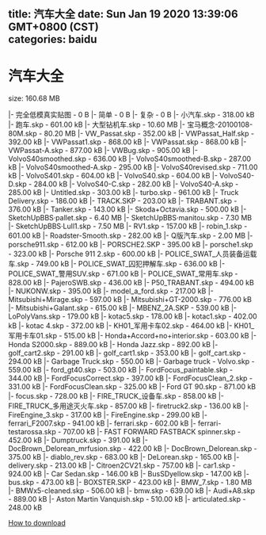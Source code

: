 
title: 汽车大全
date: Sun Jan 19 2020 13:39:06 GMT+0800 (CST)    
categories: baidu
---

# 汽车大全
size: 160.68 MB
 
 
|- 完全低模真实贴图 - 0 B
|- 简单 - 0 B
|- 复杂 - 0 B
|- 小汽车.skp - 318.00 kB
|- 跑车.skp - 601.00 kB
|- 大型钻机车.skp - 10.60 MB
|- 宝马概念-20100108-80M.skp - 80.20 MB
|- VW_Passat.skp - 352.00 kB
|- VWPassat_Half.skp - 392.00 kB
|- VWPassat1.skp - 868.00 kB
|- VWPassat.skp - 868.00 kB
|- VWPassat-A.skp - 877.00 kB
|- VWBug.skp - 905.00 kB
|- VolvoS40smoothed.skp - 636.00 kB
|- VolvoS40smoothed-B.skp - 287.00 kB
|- VolvoS40smoothed-A.skp - 295.00 kB
|- VolvoS40revised.skp - 711.00 kB
|- VolvoS401.skp - 604.00 kB
|- VolvoS40.skp - 604.00 kB
|- VolvoS40-D.skp - 284.00 kB
|- VolvoS40-C.skp - 282.00 kB
|- VolvoS40-A.skp - 285.00 kB
|- Untitled.skp - 303.00 kB
|- turbo.skp - 961.00 kB
|- Truck Delivery.skp - 186.00 kB
|- TRACK.SKP - 203.00 kB
|- TRABANT.skp - 376.00 kB
|- Tanker.skp - 143.00 kB
|- Skoda+Octavia.skp - 500.00 kB
|- SketchUpBBS·pallet.skp - 6.40 MB
|- SketchUpBBS·manitou.skp - 7.30 MB
|- SketchUpBBS·Lull1.skp - 7.50 MB
|- RV1.skp - 157.00 kB
|- robin_1.skp - 601.00 kB
|- Roadster-Smooth.skp - 282.00 kB
|- Q版汽车.skp - 2.00 MB
|- porsche911.skp - 612.00 kB
|- PORSCHE2.SKP - 395.00 kB
|- porsche1.skp - 323.00 kB
|- Porsche 911 2.skp - 600.00 kB
|- POLICE_SWAT_人员装备运载车.skp - 749.00 kB
|- POLICE_SWAT_囚犯押解车.skp - 636.00 kB
|- POLICE_SWAT_警用SUV.skp - 671.00 kB
|- POLICE_SWAT_常用车.skp - 828.00 kB
|- PajeroSWB.skp - 436.00 kB
|- P50_TRABANT.skp - 494.00 kB
|- NUKONW.skp - 395.00 kB
|- model_a_ford.skp - 217.00 kB
|- Mitsubishi+Mirage.skp - 597.00 kB
|- Mitsubishi+GT-2000.skp - 776.00 kB
|- Mitsubishi+Galant.skp - 615.00 kB
|- MBENZ_2A.SKP - 539.00 kB
|- LoPolyVans.skp - 179.00 kB
|- kotac5.skp - 178.00 kB
|- kotac1.skp - 402.00 kB
|- kotac 4.skp - 372.00 kB
|- KH01_军用卡车02.skp - 464.00 kB
|- KH01_军用卡车01.skp - 515.00 kB
|- Honda+Accord+no+interior.skp - 603.00 kB
|- Honda S2000.skp - 889.00 kB
|- Honda Jazz.skp - 892.00 kB
|- golf_cart2.skp - 291.00 kB
|- golf_cart1.skp - 353.00 kB
|- golf_cart.skp - 294.00 kB
|- Garbage Truck.skp - 550.00 kB
|- Garbage truck - Volvo.skp - 559.00 kB
|- ford_gt40.skp - 503.00 kB
|- FordFocus_paintable.skp - 344.00 kB
|- FordFocusCorrect.skp - 397.00 kB
|- FordFocusClean_2.skp - 331.00 kB
|- FordFocusClean.skp - 325.00 kB
|- Ford GT 90.skp - 871.00 kB
|- focus.skp - 728.00 kB
|- FIRE_TRUCK_设备车.skp - 858.00 kB
|- FIRE_TRUCK_多用途灭火车.skp - 857.00 kB
|- firetruck2.skp - 136.00 kB
|- FireEngine_3.skp - 317.00 kB
|- FireEngine.skp - 299.00 kB
|- ferrari_F2007.skp - 941.00 kB
|- ferrari.skp - 602.00 kB
|- ferrari-testarossa.skp - 707.00 kB
|- FAST FORWARD FASTBACK spinner.skp - 452.00 kB
|- Dumptruck.skp - 391.00 kB
|- DocBrown_Delorean_mrfusion.skp - 422.00 kB
|- DocBrown_Delorean.skp - 375.00 kB
|- diablo_rev.skp - 683.00 kB
|- DeLorean.skp - 165.00 kB
|- delivery.skp - 213.00 kB
|- Citroen2CV21.skp - 757.00 kB
|- car1.skp - 924.00 kB
|- Car Sedan.skp - 146.00 kB
|- BusSDyellow.skp - 147.00 kB
|- bus.skp - 473.00 kB
|- BOXSTER.SKP - 423.00 kB
|- BMW_7.skp - 1.80 MB
|- BMWx5-cleaned.skp - 506.00 kB
|- bmw.skp - 639.00 kB
|- Audi+A8.skp - 889.00 kB
|- Aston Martin Vanquish.skp - 510.00 kB
|- articulated.skp - 248.00 kB

[How to download](https://bpcam.bemobtrk.com/go/2ceec3aa-1ca2-46d6-b9ff-aaa5c184517c?jno=708)